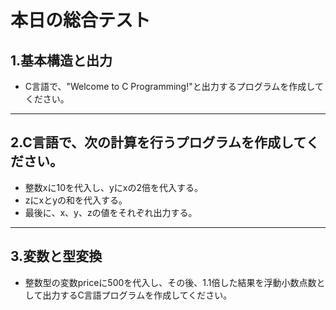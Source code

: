 # 本日の総合テスト
## 1.基本構造と出力
- C言語で、"Welcome to C Programming!"と出力するプログラムを作成してください。

---

## 2.C言語で、次の計算を行うプログラムを作成してください。
- 整数xに10を代入し、yにxの2倍を代入する。
- zにxとyの和を代入する。
- 最後に、x、y、zの値をそれぞれ出力する。

---

## 3.変数と型変換
- 整数型の変数priceに500を代入し、その後、1.1倍した結果を浮動小数点数として出力するC言語プログラムを作成してください。
